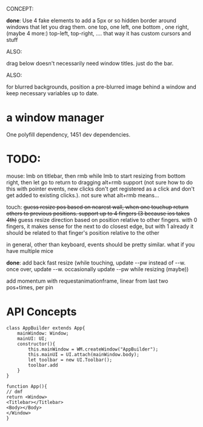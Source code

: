 CONCEPT:

**done**: Use 4 fake elements to add a 5px or so hidden border around
windows that let you drag them. one top, one left, one bottom
, one right, (maybe 4 more:) top-left, top-right, .... that
way it has custom cursors and stuff

ALSO:

drag below doesn't necessarily need window titles.
just do the bar.

ALSO:

for blurred backgrounds, position a pre-blurred image behind a window
and keep necessary variables up to date.

# a window manager

One polyfill dependency, 1451 dev dependencies.

# TODO:

mouse: lmb on titlebar, then rmb while lmb to start resizing from bottom right, then let go to return to dragging
alt+rmb support (not sure how to do this with pointer events, new clicks don't get registered as a click and don't get added to existing clicks.). not sure what alt+rmb means...

touch: ~~guess resize pos based on nearest wall, when one touchup return others to previous positions. support up to 4 fingers (3 because ios takes 4th)~~ guess resize direction based on position relative to other fingers. with 0 fingers, it makes sense for the next to do closest edge, but with 1 already it should be related to that finger's position relative to the other

in general, other than keyboard, events should be pretty similar. what if you have multiple mice

**done**: add back fast resize (while touching, update --pw instead of --w. once over, update --w. occasionally update --pw while resizing (maybe))

add momentum with requestanimationframe, linear from last two pos+times, per pin

# API Concepts

```
class AppBuilder extends App{
	mainWindow: Window;
	mainUI: UI;
	constructor(){
		this.mainWindow = WM.createWindow("AppBuilder");
		this.mainUI = UI.attach(mainWindow.body);
		let toolbar = new UI.Toolbar();
		toolbar.add
	}
}

function App(){
// dmf
return <Window>
<Titlebar></Titlebar>
<Body></Body>
</Window>
}


```
